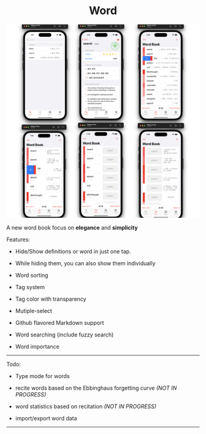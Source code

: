 <center><h1>Word</h1></center>

![](https://github.com/dongguaguaguagua/word/raw/main/img/img.png)

A new word book focus on **elegance** and **simplicity**

Features:

* Hide/Show definitions or word in just one tap.

* While hiding them, you can also show them individually

* Word sorting

* Tag system

* Tag color with transparency

* Mutiple-select

* Github flavored Markdown support

* Word searching (include fuzzy search)

* Word importance

---

Todo:

* Type mode for words

* recite words based on the Ebbinghaus forgetting curve *(NOT IN PROGRESS)*

* word statistics based on recitation *(NOT IN PROGRESS)*

* import/export word data

---
